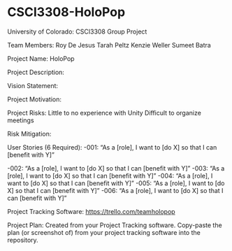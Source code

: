 # CSCI3308-HoloPop
University of Colorado: CSCI3308 Group Project

Team Members:
Roy De Jesus
Tarah Peltz
Kenzie Weller
Sumeet Batra

Project Name:
HoloPop

Project Description:

Vision Statement:

Project Motivation:

Project Risks:
Little to no experience with Unity
Difficult to organize meetings

Risk Mitigation:

User Stories (6 Required):
-001: “As a [role], I want to [do X] so that I can [benefit with Y]”
  > 
-002: “As a [role], I want to [do X] so that I can [benefit with Y]”
-003: “As a [role], I want to [do X] so that I can [benefit with Y]”
-004: “As a [role], I want to [do X] so that I can [benefit with Y]”
-005: “As a [role], I want to [do X] so that I can [benefit with Y]”
-006: “As a [role], I want to [do X] so that I can [benefit with Y]”

Project Tracking Software:
https://trello.com/teamholopop

Project Plan:
Created from your Project Tracking software. Copy-paste the plan (or screenshot of) from your project tracking software into the repository.
